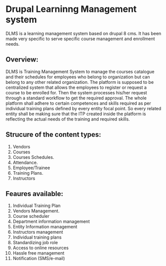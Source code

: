 
Drupal Learninng Management system
=================================


DLMS is a learning management system based on drupal 8 cms. 
It has been made very specific to serve specific course management and enrollment needs.


Overview:
--------

DLMS is  Training Management System to manage the courses catalogue and their schedules for  employees who belong to organization but  can belong to any other related organization.
The platform is supposed to be centralized system that allows the employees to register or request a course to be enrolled for. 
Then the system processes his/her request through a standard workflow to get the required approval. 
The whole platform shall adhere to certain competences and skills required as per individual training plans defined by every entity focal point.
So every related entity  shall be making sure that the ITP created inside the platform is reflecting the actual needs of the training and required skills. 

Strucure of the content types:
-----------------------------
 1. Vendors
 2. Courses
 3. Courses Schedules.
 4. Attendance.
 5. Employee/Trainee
 6. Training Plans.
 7. Instructors


Feaures available:
-----------------

 1. Individual Training Plan
 2. Vendors Management.
 3. Course scheduler
 4. Department information management
 5. Entity Information management
 6. Instructors management
 7. Individual training plans
 8. Standardizing job role
 9. Access to online resources
 10. Hassle free management
 11. Notification (SMS/e-mail)


